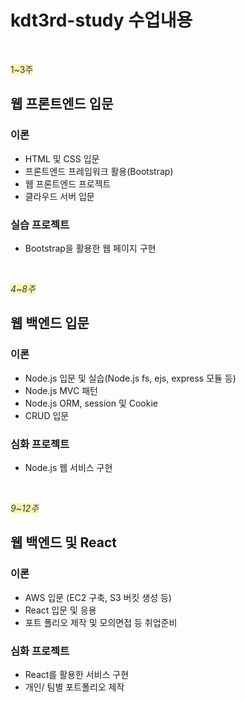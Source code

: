 # kdt3rd-study 수업내용
</br>


<span style="color: #2D3748; background-color: #fff5b1;">1~3주</span>
## 웹 프론트엔드 입문

### 이론
- HTML 및 CSS 입문
- 프론트엔드 프레임워크 활용(Bootstrap)
- 웹 프론트엔드 프로젝트
- 클라우드 서버 입문

### 실습 프로젝트 
- Bootstrap을 활용한 웹 페이지 구현
</br>


<span style="color: #2D3748; background-color: #fff5b1;">*4~8주*</span>
## 웹 백엔드 입문

### 이론
- Node.js 입문 및 실습(Node.js fs, ejs, express 모듈 등)
- Node.js MVC 패턴
- Node.js ORM, session 및 Cookie
- CRUD 입문

### 심화 프로젝트
- Node.js 웹 서비스 구현
</br>


<span style="color: #2D3748; background-color: #fff5b1;">*9~12주*</span>
## 웹 백엔드 및 React

### 이론
- AWS 입문 (EC2 구축, S3 버킷 생성 등)
- React 입문 및 응용
- 포트 폴리오 제작 및 모의면접 등 취업준비

### 심화 프로젝트
 - React를 활용한 서비스 구현
- 개인/ 팀별 포트폴리오 제작
